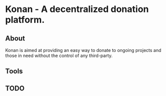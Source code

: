 # Konan - A decentralized donation platform.

## About
Konan is aimed at providing an easy way to donate to ongoing projects and those in need without the control of any third-party.

## Tools



## TODO

